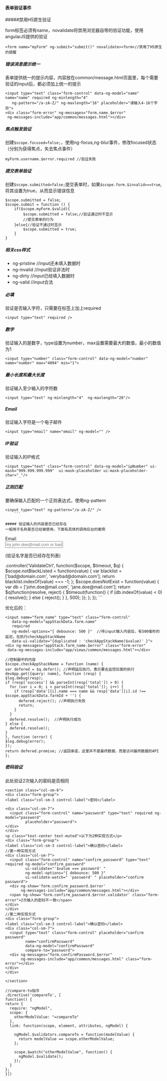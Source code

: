 #### 表单验证事件

#####禁用H5原生验证

form标签必须有name，novalidate将禁用浏览器自带的验证功能，使用angularJS提供的验证

```
<form name="myForm" ng-submit="submit()" novalidate><form>//禁用了H5原生的提醒
```

##### 错误消息提示统一

表单提供统一的提示内容，内容放在common/message.html页面里，每个需要验证的input后，都必须加上统一的提示

```
<input type="text" class="form-control" data-ng-model="name" name="name" required ng-minlength="4"
   ng-pattern="/a-zA-Z/" ng-maxlength="16" placeholder="请输入4-16个字符">
<div class="form-error" ng-messages="form.name.$error"
 ng-messages-include="app/common/messages.html"></div>

```


##### 焦点触发验证

创建`$scope.focused=false;`，使用ng-focus,ng-blur事件，修改focused状态（分别为获得焦点，失去焦点事件）

```
myForm.username.$error.required //验证失败
```

##### 提交表单验证

创建`$scope.submitted=false;`提交表单时，如果`$scope.form.$invalid===true`,将其设置为true，从而显示错误信息
```
$scope.submitted = false;
$scope.submit = function () {
    if($scope.myForm.$valid){
        $scope.submitted = false;//验证通过时不显示
        //提交表单的行为
    }else{//验证不通过时显示
        $scope.submitted = true;
    }
}
```

##### 相关css样式
* ng-pristine //input还未填入数据时
* ng-invalid  //input验证非法时
* ng-dirty    //input已经填入数据时
* ng-valid    //input合法

##### 必填
验证是否输入字符，只需要在标签上加上required
```
<input type="text" required />
```

##### 数字
验证输入的是数字，type设置为number，max设置需要最大的数值，最小的数值为1
```
<input type="number" class="form-control" data-ng-model="number" name="number" max="4094" min="1">

```

##### 最小长度和最大长度
验证输入至少输入的字符数
```
<input type="text" ng-minlength="4"  ng-maxlength="20"/>
```

##### Email
验证输入字符是一个电子邮件
```
<input type="email" name="email" ng-model="" />
```

##### IP验证
验证输入的IP格式
```
<input type="text" class="form-control" data-ng-model="ipNumber" ui-mask="999.999.999.999"  ui-mask-placeholder ui-mask-placeholder-char="_"/>

```

##### 正则匹配
要确保输入匹配的一个正则表达式，使用ng-pattern
```
<input type="text" ng-pattern="/a-zA-Z/" />
	```

##### 验证输入的内容是否已经存在
一般用于名称是否已经被使用，下面有具体的调用后台的案例
```
<div class="form-group" ng-controller="ValidateCtrl">
<label class="col-sm-3 control-label">Email</label>

<div class="col-sm-7">
<input class="form-control" name="email" placeholder="try john.doe@mail.com or bad@domain.com"
       type="email" required ng-model="email" ng-model-options="{ debounce: 500 }"
       data-ui-validate="{duplicated: 'notBlackListed($value)'}"
       ui-validate-async="{duplicated: 'doesNotExist($modelValue)' }">

<div class="form-error" ng-messages="form.email.$error"
     ng-messages-include="app/common/messages.html"></div>
<p class="text-muted">(验证名字是否已经存在列表)</p>
</div>
</div>
.controller('ValidateCtrl', function($scope, $timeout, $q) {
$scope.notBlackListed = function(value) {
var blacklist = ['bad@domain.com', 'verybad@domain.com'];
return blacklist.indexOf(value) === -1;
};
$scope.doesNotExist = function(value) {
var db = ['john.doe@mail.com', 'jane.doe@mail.com'];
return $q(function(resolve, reject) {
  $timeout(function() {
    if (db.indexOf(value) < 0) {
      resolve();
    } else {
      reject();
    }
  }, 500);
});
};
});
```

优化后的：
```
<input name="farm_name" type="text" class="form-control"
   data-ng-model="appStackData.farm.name"
   required
   ng-model-options="{ debounce: 500 }"  //待input输入内容后，有500毫秒的延迟，在执行checkAppStackName
   data-ui-validate="{duplicated : 'checkAppStackName($value)' }">
<div ng-messages="appStack.farm_name.$error" class="form-error"
 data-ng-messages-include="app/views/common/messages.html"></div>

//控制器中的内容
$scope.checkAppStackName = function (name) {
var defered = $q.defer(); //声明延后执行，表示要去监控后面的执行
devApp.get({query: name}, function (resp) {
$log.debug(resp); 
if (resp['success'] && parseInt(resp['total']) > 0) {
  for (var i = 0; i < parseInt(resp['total']); i++) {
    if (resp['data'][i].name === name && resp['data'][i].id !== $scope.appStackData.farmId + '') {
      defered.reject(); //声明执行失败
      return;
    }
  }
  defered.resolve();  //声明执行成功
} else {
  defered.resolve();
}
}, function (error) {
$log.debug(error);
});
return defered.promise; //返回承诺，这里并不是最终数据，而是访问最终数据的API
};
```

##### 密码验证
此处验证2次输入的密码是否相同
```
<section class="col-sm-6">
<div class="form-group">
<label class="col-sm-3 control-label">密码</label>

<div class="col-sm-7">
  <input class="form-control" name="password" type="text" required ng-model="password"
         placeholder="password">
</div>
</div>
<p class="text-center text-muted">以下为2种实现方式</p>
<div class="form-group">
<label class="col-sm-3 control-label">确认密码</label>
//第一种实现方式
<div class="col-sm-7">
  <input class="form-control" name="confirm_password" type="text" required ng-model="confirm_password"
         ui-validate="'$value === password' "
         ng-model-options="{ debounce: 500 }"
         ui-validate-watch=" 'password' " placeholder="confirm password">
  <div ng-show='form.confirm_password.$error'
       ng-messages-include="app/common/messages.html"></div>
  <span ng-show='form.confirm_password.$error.validator' class="form-error">2次输入的密码不一致</span>
</div>
</div>
//第二种实现方式
<div class="form-group">
<label class="col-sm-3 control-label">确认密码</label>
<div class="col-sm-7">
  <input type="text" class="form-control" placeholder="confirm password"
         name="confirmPassword"
         data-ng-model="confirmPassword"
         compare-to="password">
  <div ng-messages="form.confirmPassword.$error"
       ng-messages-include="app/common/messages.html" class="form-error"></div>
</div>
</div>

</section>

//compare-to指令
.directive('compareTo', [
function() {
return {
  require: "ngModel",
  scope: {
    otherModelValue: "=compareTo"
  },
  link: function(scope, element, attributes, ngModel) {

    ngModel.$validators.compareTo = function(modelValue) {
      return modelValue == scope.otherModelValue;
    };

    scope.$watch("otherModelValue", function() {
      ngModel.$validate();
    });
  }
};
}])
```


